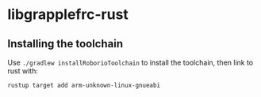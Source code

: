 # libgrapplefrc-rust

## Installing the toolchain
Use `./gradlew installRoborioToolchain` to install the toolchain, then link to rust with:

`rustup target add arm-unknown-linux-gnueabi`
